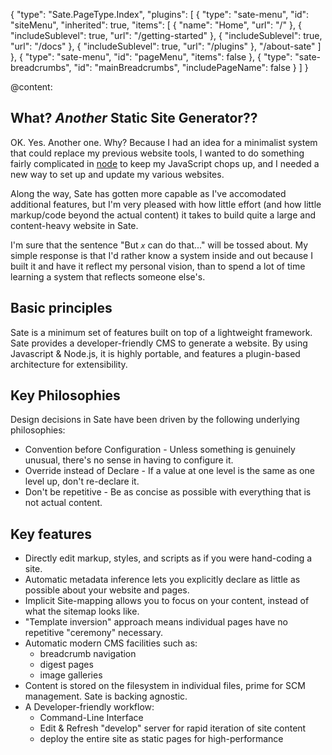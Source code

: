 {
    "type": "Sate.PageType.Index",
    "plugins": [
        {
            "type": "sate-menu",
            "id": "siteMenu",
            "inherited": true,
            "items": [
                {
                    "name": "Home",
                    "url": "/"
                },
                {
                    "includeSublevel": true,
                    "url": "/getting-started"
                },
                {
                    "includeSublevel": true,
                    "url": "/docs"
                },
                {
                    "includeSublevel": true,
                    "url": "/plugins"
                },
                "/about-sate"
            ]
        },
        {
            "type": "sate-menu",
            "id": "pageMenu",
            "items": false
        },
        {
            "type": "sate-breadcrumbs",
            "id": "mainBreadcrumbs",
            "includePageName": false
        }
    ]
}

@content:

## What? *Another* Static Site Generator??

OK. Yes. Another one. Why? Because I had an idea for a minimalist system that could replace my previous website tools, I wanted to do something fairly complicated in [node](nodejs.org) to keep my JavaScript chops up, and I needed a new way to set up and update my various websites.

Along the way, Sate has gotten more capable as I've accomodated additional features, but I'm very pleased with how little effort (and how little markup/code beyond the actual content) it takes to build quite a large and content-heavy website in Sate.

I'm sure that the sentence "But *`x`* can do that..." will be tossed about. My simple response is that I'd rather know a system inside and out because I built it and have it reflect my personal vision, than to spend a lot of time learning a system that reflects someone else's.

## Basic principles

Sate is a minimum set of features built on top of a lightweight framework. Sate provides a developer-friendly CMS to generate a website. By using Javascript & Node.js, it is highly portable, and features a plugin-based architecture for extensibility.

## Key Philosophies

Design decisions in Sate have been driven by the following underlying philosophies:
    
 * Convention before Configuration - Unless something is genuinely unusual, there's no sense in having to configure it.
 * Override instead of Declare - If a value at one level is the same as one level up, don't re-declare it.
 * Don't be repetitive - Be as concise as possible with everything that is not actual content.

## Key features

 * Directly edit markup, styles, and scripts as if you were hand-coding a site.
 * Automatic metadata inference lets you explicitly declare as little as possible about your website and pages.
 * Implicit Site-mapping allows you to focus on your content, instead of what the sitemap looks like.
 * "Template inversion" approach means individual pages have no repetitive "ceremony" necessary.
 * Automatic modern CMS facilities such as:
   * breadcrumb navigation
   * digest pages
   * image galleries
 * Content is stored on the filesystem in individual files, prime for SCM management. Sate is backing agnostic.
 * A Developer-friendly workflow:
   * Command-Line Interface
   * Edit & Refresh "develop" server for rapid iteration of site content
   * deploy the entire site as static pages for high-performance

